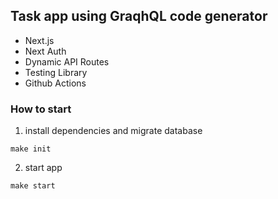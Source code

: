 ## Task app using GraqhQL code generator

- Next.js
- Next Auth
- Dynamic API Routes
- Testing Library
- Github Actions

### How to start

1. install dependencies and migrate database

```
make init
```

2. start app

```
make start
```
